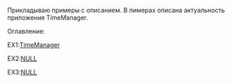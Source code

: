 Прикладываю примеры с описанием. В пимерах описана актуальность приложения TimeManager.

Оглавление:
<p>EX1:<a href="https://github.com/Samson-P/TimeManager/blob/main/example/EX1_TimeManager.txt">TimeManager</a></p>
<p>EX2:<a href="example/EX2_NULL.txt">NULL</a></p>
<p>EX3:<a href="example/EX3_NULL.txt">NULL</a></p>
